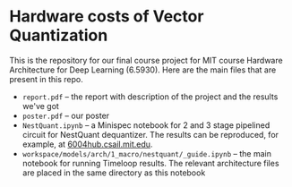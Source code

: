 # Hardware costs of Vector Quantization

This is the repository for our final course project for MIT course Hardware Architecture for Deep Learning (6.5930). Here are the main files that are present in this repo.

- `report.pdf` – the report with description of the project and the results we've got
- `poster.pdf` – our poster
- `NestQuant.ipynb` – a Minispec notebook for 2 and 3 stage pipelined circuit for NestQuant dequantizer. The results can be reproduced, for example, at [6004hub.csail.mit.edu](6004hub.csail.mit.edu).
- `workspace/models/arch/1_macro/nestquant/_guide.ipynb` – the main notebook for running Timeloop results. The relevant architecture files are placed in the same directory as this notebook